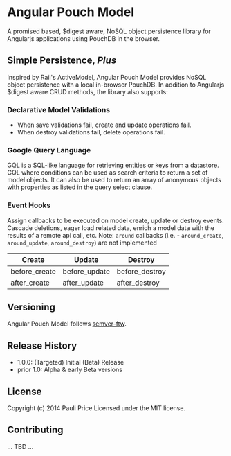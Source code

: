 # Angular Pouch Model

A promised based, $digest aware, NoSQL object persistence library for Angularjs applications using PouchDB in the browser.

## Simple Persistence, _Plus_

Inspired by Rail's ActiveModel, Angular Pouch Model provides NoSQL object persistence with a local in-browser PouchDB. In addition to Angularjs $digest aware CRUD methods, the library also supports:

### Declarative Model Validations

- When save validations fail, create and update operations fail.
- When destroy validations fail, delete operations fail.

### Google Query Language

GQL is a SQL-like language for retrieving entities or keys from a datastore.  GQL where conditions can be used as search criteria to return a set of model objects.  It can also be used to return an array of anonymous objects with properties as listed in the query select clause.

### Event Hooks

Assign callbacks to be executed on model create, update or destroy events.  Cascade deletions, eager load related data, enrich a model data with the results of a remote api call, etc.  Note: `around` callbacks (i.e. - `around_create`, `around_update`, `around_destroy`) are not implemented

| Create        | Update        | Destroy          |
| ------------- |---------------| -----------------|
| before_create | before_update | before_destroy   |
| after_create  | after_update  | after_destroy    |


## Versioning

Angular Pouch Model follows [semver-ftw](http://semver-ftw.org/). 

## Release History

- 1.0.0: (Targeted) Initial (Beta) Release
- prior 1.0: Alpha & early Beta versions

## License

Copyright (c) 2014 Pauli Price
Licensed under the MIT license.

## Contributing

... TBD ...
